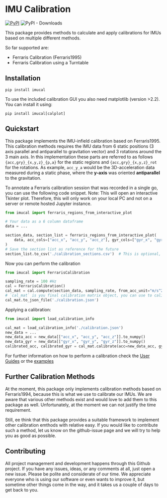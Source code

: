 # IMU Calibration
[![PyPI](https://img.shields.io/pypi/v/imucal)](https://pypi.org/project/imucal/)
![PyPI - Downloads](https://img.shields.io/pypi/dm/imucal)

This package provides methods to calculate and apply calibrations for IMUs based on multiple different methods.

So far supported are:

- Ferraris Calibration (Ferraris1995)
- Ferraris Calibration using a Turntable

## Installation

```
pip install imucal
```

To use the included calibration GUI you also need matplotlib (version >2.2).
You can install it using:

```
pip install imucal[calplot]
```

## Quickstart
This package implements the IMU-infield calibration based on Ferraris1995.
This calibration methods requires the IMU data from 6 static positions (3 axis parallel and antiparallel to gravitation
vector) and 3 rotations around the 3 main axis.
In this implementation these parts are referred to as follows `{acc,gry}_{x,y,z}_{p,a}` for the static regions and
`{acc,gry}_{x,y,z}_rot` for the rotations.
As example, `acc_y_a` would be the 3D-acceleration data measured during a static phase, where the **y-axis** was 
oriented **antiparallel** to the gravitation.

To annotate a Ferraris calibration session that was recorded in a single go, you can use the following code snippet.
Note: This will open an interactive Tkinter plot.
Therefore, this will only work on your local PC and not on a server or remote hosted Jupyter instance.

```python
from imucal import ferraris_regions_from_interactive_plot

# Your data as a 6 column dataframe
data = ...

section_data, section_list = ferraris_regions_from_interactive_plot(
    data, acc_cols=["acc_x", "acc_y", "acc_z"], gyr_cols=["gyr_x", "gyr_y", "gyr_z"]
)
# Save the section list as reference for the future
section_list.to_csv('./calibration_sections.csv')  # This is optional, but recommended
```

Now you can perform the calibration
```python
from imucal import FerrarisCalibration

sampling_rate = 100 #Hz 
cal = FerrarisCalibration()
cal_mat = cal.compute(section_data, sampling_rate, from_acc_unit="m/s^2", from_gyr_unit="g")
# `cal_mat` is you final calibration matrix object, you can use to calibrate data
cal_mat.to_json_file('./calibration.json')
```

Applying a calibration:

```python
from imucal import load_calibration_info

cal_mat = load_calibration_info('./calibration.json')
new_data = ...
new_data_acc = new_data[["acc_x", "acc_y", "acc_z"]].to_numpy()
new_data_gyr = new_data[["gyr_x", "gyr_y", "gyr_z"]].to_numpy()
calibrated_acc, calibrated_gyr = cal_mat.calibrate(acc=new_data_acc, gyr=new_data_gyr)
```

For further information on how to perform a calibration check the [User Guides](TODO) or the [examples](TODO)

## Further Calibration Methods

At the moment, this package only implements calibration methods based on Ferraris1994, because this is what we use to
calibrate our IMUs.
We are aware that various other methods exist and would love to add them to this package as well.
Unfortunately, at the moment we can not justify the time requirement.

Still, ee think that this package provides a suitable framework to implement other calibration emthods with relative
easy.
If you would like to contribute such a method, let us know on the github-issue page and we will try to help you as good
as possible.

## Contributing

All project management and development happens through this Github project.
If you have any issues, ideas, or any comments at all, just open a new issue.
Please be polite and considerate of our time.
We appreciate everyone who is using our software or even wants to improve it, but sometime other things come in the way,
and it takes us a couple of days to get back to you.
